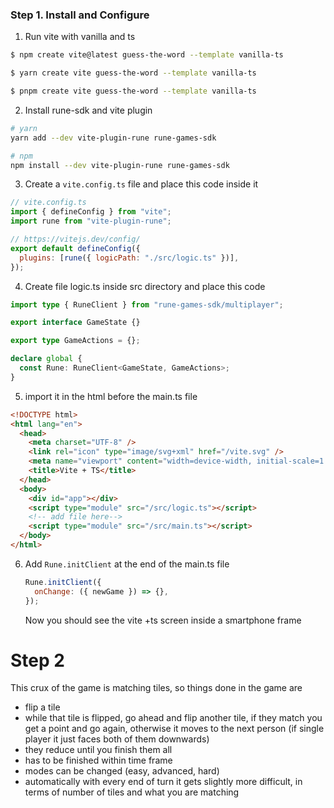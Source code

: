 ### Step 1. Install and Configure

1. Run vite with vanilla and ts

```bash
$ npm create vite@latest guess-the-word --template vanilla-ts
```

```bash
$ yarn create vite guess-the-word --template vanilla-ts
```

```bash
$ pnpm create vite guess-the-word --template vanilla-ts
```

2. Install rune-sdk and vite plugin

```bash
# yarn
yarn add --dev vite-plugin-rune rune-games-sdk

# npm
npm install --dev vite-plugin-rune rune-games-sdk
```

3. Create a `vite.config.ts` file and place this code inside it

```js
// vite.config.ts
import { defineConfig } from "vite";
import rune from "vite-plugin-rune";

// https://vitejs.dev/config/
export default defineConfig({
  plugins: [rune({ logicPath: "./src/logic.ts" })],
});
```

4. Create file logic.ts inside src directory and place this code

```ts
import type { RuneClient } from "rune-games-sdk/multiplayer";

export interface GameState {}

export type GameActions = {};

declare global {
  const Rune: RuneClient<GameState, GameActions>;
}
```

5. import it in the html before the main.ts file

```html
<!DOCTYPE html>
<html lang="en">
  <head>
    <meta charset="UTF-8" />
    <link rel="icon" type="image/svg+xml" href="/vite.svg" />
    <meta name="viewport" content="width=device-width, initial-scale=1.0" />
    <title>Vite + TS</title>
  </head>
  <body>
    <div id="app"></div>
    <script type="module" src="/src/logic.ts"></script>
    <!-- add file here-->
    <script type="module" src="/src/main.ts"></script>
  </body>
</html>
```

6. Add `Rune.initClient` at the end of the main.ts file

   ```js
   Rune.initClient({
     onChange: ({ newGame }) => {},
   });
   ```

   Now you should see the vite +ts screen inside a smartphone frame

# Step 2


This crux of the game is matching tiles, so things done in the game are
  - flip a tile
  - while that tile is flipped, go ahead and flip another tile, if they match you get a point and go again, otherwise it moves to the next person (if single player it just faces both of them downwards)
  - they reduce until you finish them all
  - has to be finished within time frame
  - modes can be changed (easy, advanced, hard)
  - automatically with every end of turn it gets slightly more difficult, in terms of number of tiles and what you are matching
  